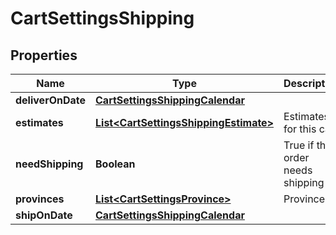 

# CartSettingsShipping


## Properties

| Name | Type | Description | Notes |
|------------ | ------------- | ------------- | -------------|
|**deliverOnDate** | [**CartSettingsShippingCalendar**](CartSettingsShippingCalendar.md) |  |  [optional] |
|**estimates** | [**List&lt;CartSettingsShippingEstimate&gt;**](CartSettingsShippingEstimate.md) | Estimates for this cart |  [optional] |
|**needShipping** | **Boolean** | True if this order needs shipping |  [optional] |
|**provinces** | [**List&lt;CartSettingsProvince&gt;**](CartSettingsProvince.md) | Provinces |  [optional] |
|**shipOnDate** | [**CartSettingsShippingCalendar**](CartSettingsShippingCalendar.md) |  |  [optional] |




